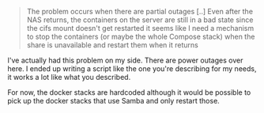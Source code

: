 > The problem occurs when there are partial outages [..]  Even after the NAS returns, the containers on the server are still in a bad state since the cifs mount doesn't get restarted
> it seems like I need a mechanism to stop the containers (or maybe the whole Compose stack) when the share is unavailable and restart them when it returns

I've actually had this problem on my side. There are power outages over here.
I ended up writing a script like the one you're describing for my needs, it works a lot like what you described.

For now, the docker stacks are hardcoded although it would be possible to pick up the docker stacks that use Samba
and only restart those.



